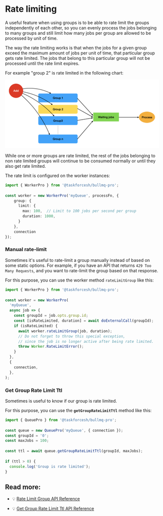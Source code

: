 # Rate limiting

A useful feature when using groups is to be able to rate limit the groups independently of each other, so you can evenly process the jobs belonging to many groups and still limit how many jobs per group are allowed to be processed by unit of time.

The way the rate limiting works is that when the jobs for a given group exceed the maximum amount of jobs per unit of time, that particular group gets rate limited. The jobs that belong to this particular group will not be processed until the rate limit expires.

For example "group 2" is rate limited in the following chart:

![Rate limited group](<../../.gitbook/assets/image (3) (1).png>)

While one or more groups are rate limited, the rest of the jobs belonging to non rate limited groups will continue to be consumed normally or until they also get rate limited.

The rate limit is configured on the worker instances:

```typescript
import { WorkerPro } from '@taskforcesh/bullmq-pro';

const worker = new WorkerPro('myQueue', processFn, {
    group: {
      limit: {
        max: 100,  // Limit to 100 jobs per second per group
        duration: 1000,
      }
    },
    connection
});
```

### Manual rate-limit

Sometimes it's useful to rate-limit a group manually instead of based on some static options. For example, if you have an API that returns `429 Too Many Requests`, and you want to rate-limit the group based on that response.

For this purpose, you can use the worker method `rateLimitGroup` like this:

```typescript
import { WorkerPro } from '@taskforcesh/bullmq-pro';

const worker = new WorkerPro(
  'myQueue',
  async job => {
    const groupId = job.opts.group.id;
    const [isRateLimited, duration] = await doExternalCall(groupId);
    if (isRateLimited) {
      await worker.rateLimitGroup(job, duration);
      // Do not forget to throw this special exception,
      // since the job is no longer active after being rate limited.
      throw Worker.RateLimitError();
    }
  },
  {
    connection,
  },
);
```

### Get Group Rate Limit Ttl

Sometimes is useful to know if our group is rate limited.

For this purpose, you can use the **`getGroupRateLimitTtl`** method like this:

```typescript
import { QueuePro } from '@taskforcesh/bullmq-pro';

const queue = new QueuePro('myQueue', { connection });
const groupId = '0';
const maxJobs = 100;

const ttl = await queue.getGroupRateLimitTtl(groupId, maxJobs);

if (ttl > 0) {
  console.log('Group is rate limited');
}
```

## Read more:

* 💡 [Rate Limit Group API Reference](https://api.bullmq.pro/classes/v7.Worker.html#rateLimitGroup)
- 💡 [Get Group Rate Limit Ttl API Reference](https://api.bullmq.pro/classes/v7.Queue.html#getGroupRateLimitTtl)
